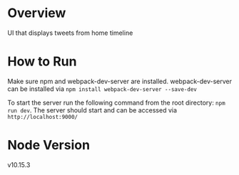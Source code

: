 # Overview
UI that displays tweets from home timeline

# How to Run
Make sure npm and webpack-dev-server are installed. webpack-dev-server can be installed via ```npm install webpack-dev-server --save-dev```

To start the server run the following command from the root directory: ```npm run dev```.
The server should start and can be accessed via ```http://localhost:9000/```

# Node Version
v10.15.3
